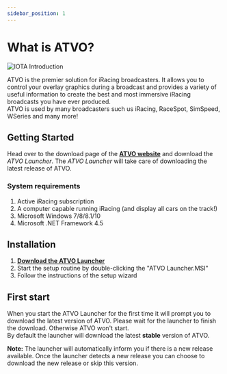 ```yaml
---
sidebar_position: 1
---
```


# What is ATVO?

![IOTA Introduction](/img/ATVO/ATVO_Logo.png)

ATVO is the premier solution for iRacing broadcasters. 
It allows you to control your overlay graphics during a broadcast and provides a variety of useful information to create the best and most immersive iRacing broadcasts you have ever produced.<br />
ATVO is used by many broadcasters such us iRacing, RaceSpot, SimSpeed, WSeries and many more!

## Getting Started

Head over to the download page of the **[ATVO website](https://atvo.appgineering.com/Download)** and download the _ATVO Launcher_.
The _ATVO Launcher_ will take care of downloading the latest release of ATVO.

### System requirements

1. Active iRacing subscription
2. A computer capable running iRacing (and display all cars on the track!)
3. Microsoft Windows 7/8/8.1/10
4. Microsoft .NET Framework 4.5

## Installation

1. **[Download the ATVO Launcher](https://atvo.appgineering.com/Download)**
2. Start the setup routine by double-clicking the "ATVO Launcher.MSI"
3. Follow the instructions of the setup wizard

## First start

When you start the ATVO Launcher for the first time it will prompt you to download the latest version of ATVO. Please wait for the launcher to finish the download. Otherwise ATVO won't start.<br/>
By default the launcher will download the latest **stable** version of ATVO.

**Note:** The launcher will automatically inform you if there is a new release available. Once the launcher detects a new release you can choose to download the new release or skip this version.
